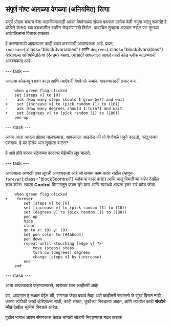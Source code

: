 ## संपूर्ण गोष्ट आगळ्या वेगळ्या (अनियमित) रित्या

संपूर्ण प्रोग्राम बर्‍याच वेळा चालविण्यासाठी आपण वेगवेगळ्या संख्या वापरून प्रत्येक वेळी नमुना बदलू शकतो! हे थोडेसे 1990 च्या दशकातील स्क्रीन सेव्हर्ससारखे दिसेल. कदाचित तुम्हाला आठवत नसेल पण तुमच्या आईवडिलांना विचारू शकता!

हे करण्यासाठी आपल्याला काही बदल करण्याची आवश्यकता आहे. प्रथम, `increase`{:class="block3variables"} आणि `degrees`{:class="block3variables"} व्हेरिएबल्स अनियमितरित्या (रॅनड्म) बसवा. त्यासाठी आपल्याला आपले काही कोड ब्लॉक बदलण्याची आवश्यकता आहे.

\--- task \---

आपल्या कोडमधून प्रश्न काढा आणि त्याऐवजी वेगवेगळे क्रमांक वापरण्यासाठी तयार करा.

```blocks3
    when green flag clicked
    set [steps v] to [0]
-    ask [How many steps should I grow by?] and wait
+    set [increase v] to (pick random (1) to (10))
-    ask [How many degrees should I turn?] and wait
+    set [degrees v] to (pick random (1) to (180))
    pen up
```

\--- /task \---

आपण आता आपला प्रोग्राम चालवल्यास, आपल्याला आढळेल की तो वेगवेगळे नमुने काढतो, परंतु फक्त एकदाच. हे का होतंय अस तुम्हाला वाटत?

हे असे होते कारण स्टेजच्या काठावर येईपर्यंत लूप चालते.

\--- task \---

आपल्याला आणखी एका लूपची आवश्यकता आहे जो कायम काम करत राहील (म्हणून `forever`{:class="block3control"} ब्लॉकचा वापर करा!) आणि चालू स्थितीच्या बाहेर देखील काम करेल. त्याला **Control** विभागातून फक्त ड्रॅग करा आणि त्यामध्ये आपला इतर सर्व कोड जोडा.

```blocks3
    when green flag clicked
+    forever 
        set [steps v] to [0]
        set [increase v] to (pick random (1) to (10))
        set [degrees v] to (pick random (1) to (180))
        pen up
        hide
        clear
        go to x: (0) y: (0)
        set pen color to [#4a6cd4]
        pen down
        repeat until <touching [edge v] ?> 
            move (steps) steps
            turn cw (degrees) degrees
            change [steps v] by (increase)
        end
    end
```

\--- /task \---

आता आपल्याकडे पाहण्यासारखे, खरोखर छान काहीतरी आहे!

पण, आपणास हे लक्षात येईल की, संगणक जेव्हा बघावं तेव्हा असे काहीतरी रेखाटतो जे सुंदर दिसत नाही. कारण त्यापैकी काही व्हेरिएबल्स साठी, काही संख्या, चुकीच्या निवडल्या आहेत, आणि त्यातील काही **संख्येचे जोड** देखील चुकीचे निवडले आहेत.

पुढील भागात आपण संगणकास केवळ चांगली जोडणी निवडण्यास मदत कराल!